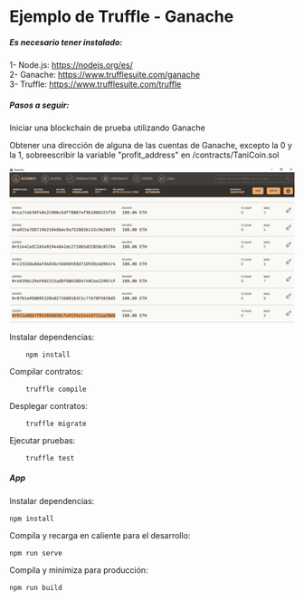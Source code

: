 # Ejemplo de Truffle - Ganache

##### Es necesario tener instalado:

1- Node.js: https://nodejs.org/es/ \
2- Ganache: https://www.trufflesuite.com/ganache \
3- Truffle: https://www.trufflesuite.com/truffle


##### Pasos a seguir:

Iniciar una blockchain de prueba utilizando Ganache

Obtener una dirección de alguna de las cuentas de Ganache, 
excepto la 0 y la 1, sobreescribir la variable "profit_address"
en /contracts/TaniCoin.sol

![alt text](src/assets/img/accounts.jpg "Ganache - Cuentas")

Instalar dependencias:
        
        npm install
        
Compilar contratos:
        
        truffle compile

Desplegar contratos:

        truffle migrate
        
Ejecutar pruebas: 

        truffle test
        
##### App

Instalar dependencias:
    
    npm install

Compila y recarga en caliente para el desarrollo:

    npm run serve

Compila y minimiza para producción:

    npm run build


